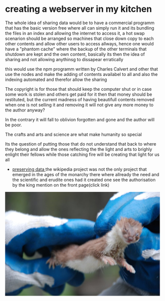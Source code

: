 # creating a webserver in my kitchen

The whole idea of sharing data would be to have a commercial programm
that has the basic version free where all can simply run  it and its bundling
the files in an index and allowing the internet to access it, a hot swap scenarion should
be arranged so machines that close down copy to each other contents and allow
other users to access allways, hence one would have a "phantom cache" where the
backup of the other terminals that shutdown are kept and the own content, basically
its then the idea of sharing and not allowing anythinsg to dissapear erratically

this would use the npm programm written by Charles Calvert and other that use the nodes
and make the adding of contents availabel to all and also the indexing automated and 
therefor allow the sharing

The copyright is for those that should keep the computer shut or in case some work
is stolen and others get paid for it then that money should be restituted, but the
current madness of having beautifull contents removed when one is not selling it
and removing it will not give any more money to the author anyway?

In the contrary it will fall to oblivion forgotten and gone and the author will be poor.

The crafts and arts and science are what make humanity so special

Its the question of putting those that do not understand that back to where they belong
and allow the ones reflecting the the light and arts to brighly enlight their fellows
while those catching fire will be creating that light for us all


- [preserving data ](../five/five.html) 
the wikipedia project was not the only project that emerged in the ages
of the monarchy there where allready the need and the scientific and erudite ones 
had it created one see the authorisation by the king mention on the front page(click link)




![one single switch](/images/ship.jpg)


